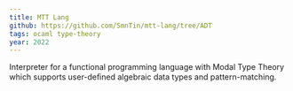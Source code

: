 ```yaml
---
title: MTT Lang
github: https://github.com/SmnTin/mtt-lang/tree/ADT
tags: ocaml type-theory
year: 2022
---
```

Interpreter for a functional programming language with Modal Type Theory which supports user-deﬁned algebraic data types and pattern-matching.